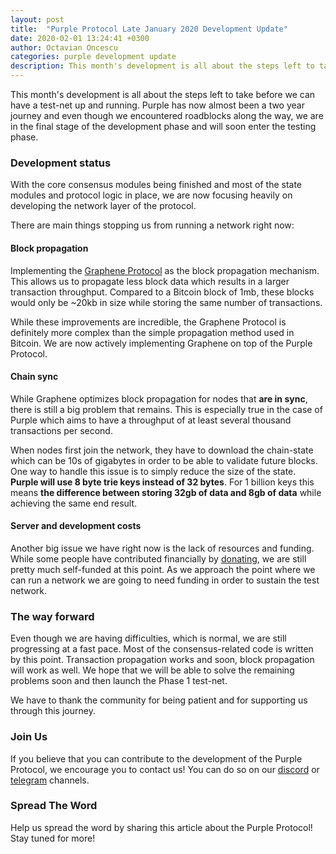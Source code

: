 ```yaml
---
layout: post
title:  "Purple Protocol Late January 2020 Development Update"
date: 2020-02-01 13:24:41 +0300
author: Octavian Oncescu
categories: purple development update
description: This month's development is all about the steps left to take before we can have a test-net up and running...
--- 
```


This month's development is all about the steps left to take before we can have a test-net up and running. Purple has now almost been a two year journey and even though we encountered roadblocks along the way, we are in the final stage of the development phase and will soon enter the testing phase.

### Development status
With the core consensus modules being finished and most of the state modules and protocol logic in place, we are now focusing heavily on developing the network layer of the protocol. 

There are main things stopping us from running a network right now:

#### Block propagation 
Implementing the [Graphene Protocol](https://medium.com/coinmonks/graphene-block-propagation-protocol-aceb8730fa5e) as the block propagation mechanism. This allows us to propagate less block data which results in a larger transaction throughput. Compared to a Bitcoin block of 1mb, these blocks would only be ~20kb in size while storing the same number of transactions.

While these improvements are incredible, the Graphene Protocol is definitely more complex than the simple propagation method used in Bitcoin. We are now actively implementing Graphene on top of the Purple Protocol.

#### Chain sync
While Graphene optimizes block propagation for nodes that **are in sync**, there is still a big problem that remains. This is especially true in the case of Purple which aims to have a throughput of at least several thousand transactions per second. 

When nodes first join the network, they have to download the chain-state which can be 10s of gigabytes in order to be able to validate future blocks. One way to handle this issue is to simply reduce the size of the state. **Purple will use 8 byte trie keys instead of 32 bytes**. For 1 billion keys this means **the difference between storing 32gb of data and 8gb of data** while achieving the same end result.

#### Server and development costs
Another big issue we have right now is the lack of resources and funding. While some people have contributed financially by [donating](https://purpleprotocol.org/blog/participate-in-purple-crowdfunding-campaign), we are still pretty much self-funded at this point. As we approach the point where we can run a network we are going to need funding in order to sustain the test network.

### The way forward
Even though we are having difficulties, which is normal, we are still progressing at a fast pace. Most of the consensus-related code is written by this point. Transaction propagation works and soon, block propagation will work as well. We hope that we will be able to solve the remaining problems soon and then launch the Phase 1 test-net.

We have to thank the community for being patient and for supporting us through this journey.

### Join Us
If you believe that you can contribute to the development of the Purple Protocol, we encourage you to contact us! You can do so on our [discord](https://discord.gg/5ZVZnKd) or [telegram](https://t.me/purple_protocol) channels. 

### Spread The Word
Help us spread the word by sharing this article about the Purple Protocol! Stay tuned for more!